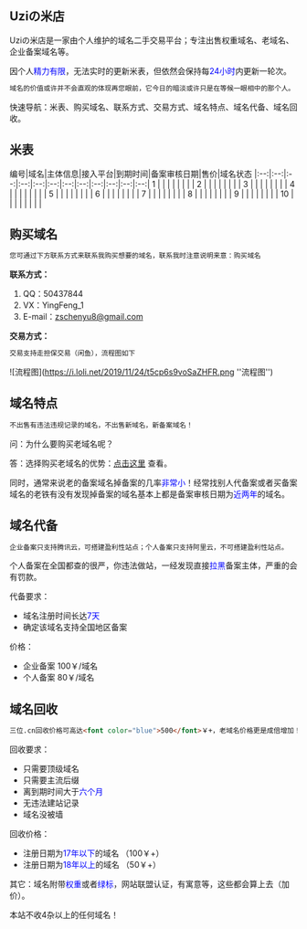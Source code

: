 ## Uziの米店

Uziの米店是一家由个人维护的域名二手交易平台；专注出售权重域名、老域名、企业备案域名等。

因个人<font color="blue">精力有限</font>，无法实时的更新米表，但依然会保持每<font color="blue">24小时</font>内更新一轮次。
```markdown
域名的价值或许并不会直观的体现再您眼前，它今日的暗淡或许只是在等候一眼相中的那个人。
```
快速导航：米表、购买域名、联系方式、交易方式、域名特点、域名代备、域名回收。

## 米表

编号|域名|主体信息|接入平台|到期时间|备案审核日期|售价|域名状态
|:--:|:--:|:--:|:--:|:--:|:--:|:--:|:--:|:--:|:--:|:--:|:--:|
1 | | | | | | | |
2 | | | | | | | |
3 | | | | | | | |
4 | | | | | | | |
5 | | | | | | | |
6 | | | | | | | |
7 | | | | | | | |
8 | | | | | | | |
9 | | | | | | | |
10 | | | | | | | |

## 购买域名
```markdown
您可通过下方联系方式来联系我购买想要的域名，联系我时注意说明来意：购买域名
```
**联系方式：**

1. QQ：50437844
2. VX：YingFeng_1
3. E-mail：zschenyu8@gmail.com

**交易方式：**
```markdown
交易支持走担保交易（闲鱼），流程图如下
```
![流程图](https://i.loli.net/2019/11/24/t5cp6s9voSaZHFR.png ''流程图'')

## 域名特点
```markdown
不出售有违法违规记录的域名，不出售新域名，新备案域名！
```
问：为什么要购买老域名呢？

答：选择购买老域名的优势：[点击这里](https://www.reg.cn/news/detail/1016) 查看。

同时，通常来说老的备案域名掉备案的几率<font color="blue">非常小</font>！经常找别人代备案或者买备案域名的老铁有没有发现掉备案的域名基本上都是备案审核日期为<font color="blue">近两年</font>的域名。

## 域名代备
```markdown
企业备案只支持腾讯云，可搭建盈利性站点；个人备案只支持阿里云，不可搭建盈利性站点。
```
个人备案在全国都查的很严，你违法做站，一经发现直接<font color="blue">拉黑</font>备案主体，严重的会有罚款。

代备要求：

- 域名注册时间长达<font color="blue">7天</font>
- 确定该域名支持全国地区备案

价格：

- 企业备案 100￥/域名
- 个人备案 80￥/域名

## 域名回收
```markdown
三位.cn回收价格可高达<font color="blue">500</font>￥+，老域名价格更是成倍增加！
```
回收要求：

+ 只需要顶级域名
+ 只需要主流后缀
+ 离到期时间大于<font color="blue">六个月</font>
+ 无违法建站记录
+ 域名没被墙

回收价格：

+ 注册日期为<font color="blue">17年以下</font>的域名 （100￥+）
+ 注册日期为<font color="blue">18年以上</font>的域名 （50￥+）

其它：域名附带<font color="blue">权重</font>或者<font color="blue">绿标</font>，网站联盟认证，有寓意等，这些都会算上去（加价）。

本站不收4杂以上的任何域名！
